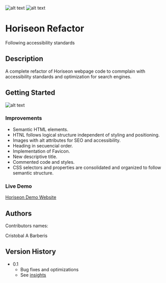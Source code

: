 <div id="top"></div>

![alt text](https://img.shields.io/badge/ver.-0.1-green)
![alt text](https://img.shields.io/badge/status-passing-green)

# Horiseon Refactor

Following accessibility standards 

## Description

A complete refactor of Horiseon webpage code to commplain with accessibility standards and optimization for search engines.

## Getting Started

![alt text](https://brberis.github.io/hseon-refactor/src/assets/images/01-html-css-git-homework-demo.png)

### Improvements 

* Semantic HTML elements.
* HTNL follows logical structure independent of styling and positioning.
* Images with alt attributes for SEO and accessibility.
* Heading in secuencial order.
* Implementation of Favicon.
* New descriptive title.
* Commented code and styles.
* CSS selectors and properties are consolidated and organized to follow semantic structure.

### Live Demo  

[Horiseon Demo Website](https://brberis.github.io/hseon-refactor/src)

## Authors

Contributors names:

Cristobal A Barberis  

## Version History

* 0.1
    * Bug fixes and optimizations
    * See [insights](https://github.com/brberis/hseon-refactor/pulse)



